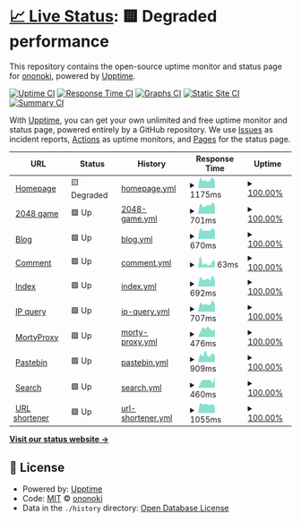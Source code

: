 # [📈 Live Status](https://status.ononoki.org): <!--live status--> **🟨 Degraded performance**

This repository contains the open-source uptime monitor and status page for [ononoki](https://ononoki.org/), powered by [Upptime](https://github.com/upptime/upptime).

[![Uptime CI](https://github.com/ononoki1/status/workflows/Uptime%20CI/badge.svg)](https://github.com/ononoki1/status/actions?query=workflow%3A%22Uptime+CI%22)
[![Response Time CI](https://github.com/ononoki1/status/workflows/Response%20Time%20CI/badge.svg)](https://github.com/ononoki1/status/actions?query=workflow%3A%22Response+Time+CI%22)
[![Graphs CI](https://github.com/ononoki1/status/workflows/Graphs%20CI/badge.svg)](https://github.com/ononoki1/status/actions?query=workflow%3A%22Graphs+CI%22)
[![Static Site CI](https://github.com/ononoki1/status/workflows/Static%20Site%20CI/badge.svg)](https://github.com/ononoki1/status/actions?query=workflow%3A%22Static+Site+CI%22)
[![Summary CI](https://github.com/ononoki1/status/workflows/Summary%20CI/badge.svg)](https://github.com/ononoki1/status/actions?query=workflow%3A%22Summary+CI%22)

With [Upptime](https://upptime.js.org), you can get your own unlimited and free uptime monitor and status page, powered entirely by a GitHub repository. We use [Issues](https://github.com/ononoki1/status/issues) as incident reports, [Actions](https://github.com/ononoki1/status/actions) as uptime monitors, and [Pages](https://status.ononoki.org) for the status page.

<!--start: status pages-->
<!-- This summary is generated by Upptime (https://github.com/upptime/upptime) -->
<!-- Do not edit this manually, your changes will be overwritten -->
<!-- prettier-ignore -->
| URL | Status | History | Response Time | Uptime |
| --- | ------ | ------- | ------------- | ------ |
| <img alt="" src="https://icons.duckduckgo.com/ip3/ononoki.org.ico" height="13"> [Homepage](https://ononoki.org) | 🟨 Degraded | [homepage.yml](https://github.com/ononoki1/status/commits/HEAD/history/homepage.yml) | <details><summary><img alt="Response time graph" src="./graphs/homepage/response-time-week.png" height="20"> 1175ms</summary><br><a href="https://status.ononoki.org/history/homepage"><img alt="Response time 476" src="https://img.shields.io/endpoint?url=https%3A%2F%2Fraw.githubusercontent.com%2Fononoki1%2Fstatus%2FHEAD%2Fapi%2Fhomepage%2Fresponse-time.json"></a><br><a href="https://status.ononoki.org/history/homepage"><img alt="24-hour response time 4220" src="https://img.shields.io/endpoint?url=https%3A%2F%2Fraw.githubusercontent.com%2Fononoki1%2Fstatus%2FHEAD%2Fapi%2Fhomepage%2Fresponse-time-day.json"></a><br><a href="https://status.ononoki.org/history/homepage"><img alt="7-day response time 1175" src="https://img.shields.io/endpoint?url=https%3A%2F%2Fraw.githubusercontent.com%2Fononoki1%2Fstatus%2FHEAD%2Fapi%2Fhomepage%2Fresponse-time-week.json"></a><br><a href="https://status.ononoki.org/history/homepage"><img alt="30-day response time 877" src="https://img.shields.io/endpoint?url=https%3A%2F%2Fraw.githubusercontent.com%2Fononoki1%2Fstatus%2FHEAD%2Fapi%2Fhomepage%2Fresponse-time-month.json"></a><br><a href="https://status.ononoki.org/history/homepage"><img alt="1-year response time 517" src="https://img.shields.io/endpoint?url=https%3A%2F%2Fraw.githubusercontent.com%2Fononoki1%2Fstatus%2FHEAD%2Fapi%2Fhomepage%2Fresponse-time-year.json"></a></details> | <details><summary><a href="https://status.ononoki.org/history/homepage">100.00%</a></summary><a href="https://status.ononoki.org/history/homepage"><img alt="All-time uptime 99.76%" src="https://img.shields.io/endpoint?url=https%3A%2F%2Fraw.githubusercontent.com%2Fononoki1%2Fstatus%2FHEAD%2Fapi%2Fhomepage%2Fuptime.json"></a><br><a href="https://status.ononoki.org/history/homepage"><img alt="24-hour uptime 99.98%" src="https://img.shields.io/endpoint?url=https%3A%2F%2Fraw.githubusercontent.com%2Fononoki1%2Fstatus%2FHEAD%2Fapi%2Fhomepage%2Fuptime-day.json"></a><br><a href="https://status.ononoki.org/history/homepage"><img alt="7-day uptime 100.00%" src="https://img.shields.io/endpoint?url=https%3A%2F%2Fraw.githubusercontent.com%2Fononoki1%2Fstatus%2FHEAD%2Fapi%2Fhomepage%2Fuptime-week.json"></a><br><a href="https://status.ononoki.org/history/homepage"><img alt="30-day uptime 96.83%" src="https://img.shields.io/endpoint?url=https%3A%2F%2Fraw.githubusercontent.com%2Fononoki1%2Fstatus%2FHEAD%2Fapi%2Fhomepage%2Fuptime-month.json"></a><br><a href="https://status.ononoki.org/history/homepage"><img alt="1-year uptime 99.63%" src="https://img.shields.io/endpoint?url=https%3A%2F%2Fraw.githubusercontent.com%2Fononoki1%2Fstatus%2FHEAD%2Fapi%2Fhomepage%2Fuptime-year.json"></a></details>
| <img alt="" src="https://icons.duckduckgo.com/ip3/2048.ononoki.org.ico" height="13"> [2048 game](https://2048.ononoki.org) | 🟩 Up | [2048-game.yml](https://github.com/ononoki1/status/commits/HEAD/history/2048-game.yml) | <details><summary><img alt="Response time graph" src="./graphs/2048-game/response-time-week.png" height="20"> 701ms</summary><br><a href="https://status.ononoki.org/history/2048-game"><img alt="Response time 497" src="https://img.shields.io/endpoint?url=https%3A%2F%2Fraw.githubusercontent.com%2Fononoki1%2Fstatus%2FHEAD%2Fapi%2F2048-game%2Fresponse-time.json"></a><br><a href="https://status.ononoki.org/history/2048-game"><img alt="24-hour response time 914" src="https://img.shields.io/endpoint?url=https%3A%2F%2Fraw.githubusercontent.com%2Fononoki1%2Fstatus%2FHEAD%2Fapi%2F2048-game%2Fresponse-time-day.json"></a><br><a href="https://status.ononoki.org/history/2048-game"><img alt="7-day response time 701" src="https://img.shields.io/endpoint?url=https%3A%2F%2Fraw.githubusercontent.com%2Fononoki1%2Fstatus%2FHEAD%2Fapi%2F2048-game%2Fresponse-time-week.json"></a><br><a href="https://status.ononoki.org/history/2048-game"><img alt="30-day response time 739" src="https://img.shields.io/endpoint?url=https%3A%2F%2Fraw.githubusercontent.com%2Fononoki1%2Fstatus%2FHEAD%2Fapi%2F2048-game%2Fresponse-time-month.json"></a><br><a href="https://status.ononoki.org/history/2048-game"><img alt="1-year response time 531" src="https://img.shields.io/endpoint?url=https%3A%2F%2Fraw.githubusercontent.com%2Fononoki1%2Fstatus%2FHEAD%2Fapi%2F2048-game%2Fresponse-time-year.json"></a></details> | <details><summary><a href="https://status.ononoki.org/history/2048-game">100.00%</a></summary><a href="https://status.ononoki.org/history/2048-game"><img alt="All-time uptime 99.69%" src="https://img.shields.io/endpoint?url=https%3A%2F%2Fraw.githubusercontent.com%2Fononoki1%2Fstatus%2FHEAD%2Fapi%2F2048-game%2Fuptime.json"></a><br><a href="https://status.ononoki.org/history/2048-game"><img alt="24-hour uptime 100.00%" src="https://img.shields.io/endpoint?url=https%3A%2F%2Fraw.githubusercontent.com%2Fononoki1%2Fstatus%2FHEAD%2Fapi%2F2048-game%2Fuptime-day.json"></a><br><a href="https://status.ononoki.org/history/2048-game"><img alt="7-day uptime 100.00%" src="https://img.shields.io/endpoint?url=https%3A%2F%2Fraw.githubusercontent.com%2Fononoki1%2Fstatus%2FHEAD%2Fapi%2F2048-game%2Fuptime-week.json"></a><br><a href="https://status.ononoki.org/history/2048-game"><img alt="30-day uptime 96.83%" src="https://img.shields.io/endpoint?url=https%3A%2F%2Fraw.githubusercontent.com%2Fononoki1%2Fstatus%2FHEAD%2Fapi%2F2048-game%2Fuptime-month.json"></a><br><a href="https://status.ononoki.org/history/2048-game"><img alt="1-year uptime 99.63%" src="https://img.shields.io/endpoint?url=https%3A%2F%2Fraw.githubusercontent.com%2Fononoki1%2Fstatus%2FHEAD%2Fapi%2F2048-game%2Fuptime-year.json"></a></details>
| <img alt="" src="https://icons.duckduckgo.com/ip3/blog.ononoki.org.ico" height="13"> [Blog](https://blog.ononoki.org) | 🟩 Up | [blog.yml](https://github.com/ononoki1/status/commits/HEAD/history/blog.yml) | <details><summary><img alt="Response time graph" src="./graphs/blog/response-time-week.png" height="20"> 670ms</summary><br><a href="https://status.ononoki.org/history/blog"><img alt="Response time 448" src="https://img.shields.io/endpoint?url=https%3A%2F%2Fraw.githubusercontent.com%2Fononoki1%2Fstatus%2FHEAD%2Fapi%2Fblog%2Fresponse-time.json"></a><br><a href="https://status.ononoki.org/history/blog"><img alt="24-hour response time 992" src="https://img.shields.io/endpoint?url=https%3A%2F%2Fraw.githubusercontent.com%2Fononoki1%2Fstatus%2FHEAD%2Fapi%2Fblog%2Fresponse-time-day.json"></a><br><a href="https://status.ononoki.org/history/blog"><img alt="7-day response time 670" src="https://img.shields.io/endpoint?url=https%3A%2F%2Fraw.githubusercontent.com%2Fononoki1%2Fstatus%2FHEAD%2Fapi%2Fblog%2Fresponse-time-week.json"></a><br><a href="https://status.ononoki.org/history/blog"><img alt="30-day response time 875" src="https://img.shields.io/endpoint?url=https%3A%2F%2Fraw.githubusercontent.com%2Fononoki1%2Fstatus%2FHEAD%2Fapi%2Fblog%2Fresponse-time-month.json"></a><br><a href="https://status.ononoki.org/history/blog"><img alt="1-year response time 474" src="https://img.shields.io/endpoint?url=https%3A%2F%2Fraw.githubusercontent.com%2Fononoki1%2Fstatus%2FHEAD%2Fapi%2Fblog%2Fresponse-time-year.json"></a></details> | <details><summary><a href="https://status.ononoki.org/history/blog">100.00%</a></summary><a href="https://status.ononoki.org/history/blog"><img alt="All-time uptime 99.75%" src="https://img.shields.io/endpoint?url=https%3A%2F%2Fraw.githubusercontent.com%2Fononoki1%2Fstatus%2FHEAD%2Fapi%2Fblog%2Fuptime.json"></a><br><a href="https://status.ononoki.org/history/blog"><img alt="24-hour uptime 100.00%" src="https://img.shields.io/endpoint?url=https%3A%2F%2Fraw.githubusercontent.com%2Fononoki1%2Fstatus%2FHEAD%2Fapi%2Fblog%2Fuptime-day.json"></a><br><a href="https://status.ononoki.org/history/blog"><img alt="7-day uptime 100.00%" src="https://img.shields.io/endpoint?url=https%3A%2F%2Fraw.githubusercontent.com%2Fononoki1%2Fstatus%2FHEAD%2Fapi%2Fblog%2Fuptime-week.json"></a><br><a href="https://status.ononoki.org/history/blog"><img alt="30-day uptime 96.83%" src="https://img.shields.io/endpoint?url=https%3A%2F%2Fraw.githubusercontent.com%2Fononoki1%2Fstatus%2FHEAD%2Fapi%2Fblog%2Fuptime-month.json"></a><br><a href="https://status.ononoki.org/history/blog"><img alt="1-year uptime 99.63%" src="https://img.shields.io/endpoint?url=https%3A%2F%2Fraw.githubusercontent.com%2Fononoki1%2Fstatus%2FHEAD%2Fapi%2Fblog%2Fuptime-year.json"></a></details>
| <img alt="" src="https://icons.duckduckgo.com/ip3/comment.ononoki.org.ico" height="13"> [Comment](https://comment.ononoki.org) | 🟩 Up | [comment.yml](https://github.com/ononoki1/status/commits/HEAD/history/comment.yml) | <details><summary><img alt="Response time graph" src="./graphs/comment/response-time-week.png" height="20"> 63ms</summary><br><a href="https://status.ononoki.org/history/comment"><img alt="Response time 1668" src="https://img.shields.io/endpoint?url=https%3A%2F%2Fraw.githubusercontent.com%2Fononoki1%2Fstatus%2FHEAD%2Fapi%2Fcomment%2Fresponse-time.json"></a><br><a href="https://status.ononoki.org/history/comment"><img alt="24-hour response time 101" src="https://img.shields.io/endpoint?url=https%3A%2F%2Fraw.githubusercontent.com%2Fononoki1%2Fstatus%2FHEAD%2Fapi%2Fcomment%2Fresponse-time-day.json"></a><br><a href="https://status.ononoki.org/history/comment"><img alt="7-day response time 63" src="https://img.shields.io/endpoint?url=https%3A%2F%2Fraw.githubusercontent.com%2Fononoki1%2Fstatus%2FHEAD%2Fapi%2Fcomment%2Fresponse-time-week.json"></a><br><a href="https://status.ononoki.org/history/comment"><img alt="30-day response time 110" src="https://img.shields.io/endpoint?url=https%3A%2F%2Fraw.githubusercontent.com%2Fononoki1%2Fstatus%2FHEAD%2Fapi%2Fcomment%2Fresponse-time-month.json"></a><br><a href="https://status.ononoki.org/history/comment"><img alt="1-year response time 1271" src="https://img.shields.io/endpoint?url=https%3A%2F%2Fraw.githubusercontent.com%2Fononoki1%2Fstatus%2FHEAD%2Fapi%2Fcomment%2Fresponse-time-year.json"></a></details> | <details><summary><a href="https://status.ononoki.org/history/comment">100.00%</a></summary><a href="https://status.ononoki.org/history/comment"><img alt="All-time uptime 99.94%" src="https://img.shields.io/endpoint?url=https%3A%2F%2Fraw.githubusercontent.com%2Fononoki1%2Fstatus%2FHEAD%2Fapi%2Fcomment%2Fuptime.json"></a><br><a href="https://status.ononoki.org/history/comment"><img alt="24-hour uptime 100.00%" src="https://img.shields.io/endpoint?url=https%3A%2F%2Fraw.githubusercontent.com%2Fononoki1%2Fstatus%2FHEAD%2Fapi%2Fcomment%2Fuptime-day.json"></a><br><a href="https://status.ononoki.org/history/comment"><img alt="7-day uptime 100.00%" src="https://img.shields.io/endpoint?url=https%3A%2F%2Fraw.githubusercontent.com%2Fononoki1%2Fstatus%2FHEAD%2Fapi%2Fcomment%2Fuptime-week.json"></a><br><a href="https://status.ononoki.org/history/comment"><img alt="30-day uptime 100.00%" src="https://img.shields.io/endpoint?url=https%3A%2F%2Fraw.githubusercontent.com%2Fononoki1%2Fstatus%2FHEAD%2Fapi%2Fcomment%2Fuptime-month.json"></a><br><a href="https://status.ononoki.org/history/comment"><img alt="1-year uptime 99.93%" src="https://img.shields.io/endpoint?url=https%3A%2F%2Fraw.githubusercontent.com%2Fononoki1%2Fstatus%2FHEAD%2Fapi%2Fcomment%2Fuptime-year.json"></a></details>
| <img alt="" src="https://icons.duckduckgo.com/ip3/index.ononoki.org.ico" height="13"> [Index](https://index.ononoki.org) | 🟩 Up | [index.yml](https://github.com/ononoki1/status/commits/HEAD/history/index.yml) | <details><summary><img alt="Response time graph" src="./graphs/index/response-time-week.png" height="20"> 692ms</summary><br><a href="https://status.ononoki.org/history/index"><img alt="Response time 406" src="https://img.shields.io/endpoint?url=https%3A%2F%2Fraw.githubusercontent.com%2Fononoki1%2Fstatus%2FHEAD%2Fapi%2Findex%2Fresponse-time.json"></a><br><a href="https://status.ononoki.org/history/index"><img alt="24-hour response time 884" src="https://img.shields.io/endpoint?url=https%3A%2F%2Fraw.githubusercontent.com%2Fononoki1%2Fstatus%2FHEAD%2Fapi%2Findex%2Fresponse-time-day.json"></a><br><a href="https://status.ononoki.org/history/index"><img alt="7-day response time 692" src="https://img.shields.io/endpoint?url=https%3A%2F%2Fraw.githubusercontent.com%2Fononoki1%2Fstatus%2FHEAD%2Fapi%2Findex%2Fresponse-time-week.json"></a><br><a href="https://status.ononoki.org/history/index"><img alt="30-day response time 712" src="https://img.shields.io/endpoint?url=https%3A%2F%2Fraw.githubusercontent.com%2Fononoki1%2Fstatus%2FHEAD%2Fapi%2Findex%2Fresponse-time-month.json"></a><br><a href="https://status.ononoki.org/history/index"><img alt="1-year response time 431" src="https://img.shields.io/endpoint?url=https%3A%2F%2Fraw.githubusercontent.com%2Fononoki1%2Fstatus%2FHEAD%2Fapi%2Findex%2Fresponse-time-year.json"></a></details> | <details><summary><a href="https://status.ononoki.org/history/index">100.00%</a></summary><a href="https://status.ononoki.org/history/index"><img alt="All-time uptime 99.74%" src="https://img.shields.io/endpoint?url=https%3A%2F%2Fraw.githubusercontent.com%2Fononoki1%2Fstatus%2FHEAD%2Fapi%2Findex%2Fuptime.json"></a><br><a href="https://status.ononoki.org/history/index"><img alt="24-hour uptime 100.00%" src="https://img.shields.io/endpoint?url=https%3A%2F%2Fraw.githubusercontent.com%2Fononoki1%2Fstatus%2FHEAD%2Fapi%2Findex%2Fuptime-day.json"></a><br><a href="https://status.ononoki.org/history/index"><img alt="7-day uptime 100.00%" src="https://img.shields.io/endpoint?url=https%3A%2F%2Fraw.githubusercontent.com%2Fononoki1%2Fstatus%2FHEAD%2Fapi%2Findex%2Fuptime-week.json"></a><br><a href="https://status.ononoki.org/history/index"><img alt="30-day uptime 96.83%" src="https://img.shields.io/endpoint?url=https%3A%2F%2Fraw.githubusercontent.com%2Fononoki1%2Fstatus%2FHEAD%2Fapi%2Findex%2Fuptime-month.json"></a><br><a href="https://status.ononoki.org/history/index"><img alt="1-year uptime 99.63%" src="https://img.shields.io/endpoint?url=https%3A%2F%2Fraw.githubusercontent.com%2Fononoki1%2Fstatus%2FHEAD%2Fapi%2Findex%2Fuptime-year.json"></a></details>
| <img alt="" src="https://icons.duckduckgo.com/ip3/ip.ononoki.org.ico" height="13"> [IP query](https://ip.ononoki.org) | 🟩 Up | [ip-query.yml](https://github.com/ononoki1/status/commits/HEAD/history/ip-query.yml) | <details><summary><img alt="Response time graph" src="./graphs/ip-query/response-time-week.png" height="20"> 707ms</summary><br><a href="https://status.ononoki.org/history/ip-query"><img alt="Response time 405" src="https://img.shields.io/endpoint?url=https%3A%2F%2Fraw.githubusercontent.com%2Fononoki1%2Fstatus%2FHEAD%2Fapi%2Fip-query%2Fresponse-time.json"></a><br><a href="https://status.ononoki.org/history/ip-query"><img alt="24-hour response time 1257" src="https://img.shields.io/endpoint?url=https%3A%2F%2Fraw.githubusercontent.com%2Fononoki1%2Fstatus%2FHEAD%2Fapi%2Fip-query%2Fresponse-time-day.json"></a><br><a href="https://status.ononoki.org/history/ip-query"><img alt="7-day response time 707" src="https://img.shields.io/endpoint?url=https%3A%2F%2Fraw.githubusercontent.com%2Fononoki1%2Fstatus%2FHEAD%2Fapi%2Fip-query%2Fresponse-time-week.json"></a><br><a href="https://status.ononoki.org/history/ip-query"><img alt="30-day response time 730" src="https://img.shields.io/endpoint?url=https%3A%2F%2Fraw.githubusercontent.com%2Fononoki1%2Fstatus%2FHEAD%2Fapi%2Fip-query%2Fresponse-time-month.json"></a><br><a href="https://status.ononoki.org/history/ip-query"><img alt="1-year response time 438" src="https://img.shields.io/endpoint?url=https%3A%2F%2Fraw.githubusercontent.com%2Fononoki1%2Fstatus%2FHEAD%2Fapi%2Fip-query%2Fresponse-time-year.json"></a></details> | <details><summary><a href="https://status.ononoki.org/history/ip-query">100.00%</a></summary><a href="https://status.ononoki.org/history/ip-query"><img alt="All-time uptime 99.71%" src="https://img.shields.io/endpoint?url=https%3A%2F%2Fraw.githubusercontent.com%2Fononoki1%2Fstatus%2FHEAD%2Fapi%2Fip-query%2Fuptime.json"></a><br><a href="https://status.ononoki.org/history/ip-query"><img alt="24-hour uptime 100.00%" src="https://img.shields.io/endpoint?url=https%3A%2F%2Fraw.githubusercontent.com%2Fononoki1%2Fstatus%2FHEAD%2Fapi%2Fip-query%2Fuptime-day.json"></a><br><a href="https://status.ononoki.org/history/ip-query"><img alt="7-day uptime 100.00%" src="https://img.shields.io/endpoint?url=https%3A%2F%2Fraw.githubusercontent.com%2Fononoki1%2Fstatus%2FHEAD%2Fapi%2Fip-query%2Fuptime-week.json"></a><br><a href="https://status.ononoki.org/history/ip-query"><img alt="30-day uptime 96.83%" src="https://img.shields.io/endpoint?url=https%3A%2F%2Fraw.githubusercontent.com%2Fononoki1%2Fstatus%2FHEAD%2Fapi%2Fip-query%2Fuptime-month.json"></a><br><a href="https://status.ononoki.org/history/ip-query"><img alt="1-year uptime 99.64%" src="https://img.shields.io/endpoint?url=https%3A%2F%2Fraw.githubusercontent.com%2Fononoki1%2Fstatus%2FHEAD%2Fapi%2Fip-query%2Fuptime-year.json"></a></details>
| <img alt="" src="https://icons.duckduckgo.com/ip3/morty.ononoki.org.ico" height="13"> [MortyProxy](https://morty.ononoki.org) | 🟩 Up | [morty-proxy.yml](https://github.com/ononoki1/status/commits/HEAD/history/morty-proxy.yml) | <details><summary><img alt="Response time graph" src="./graphs/morty-proxy/response-time-week.png" height="20"> 476ms</summary><br><a href="https://status.ononoki.org/history/morty-proxy"><img alt="Response time 462" src="https://img.shields.io/endpoint?url=https%3A%2F%2Fraw.githubusercontent.com%2Fononoki1%2Fstatus%2FHEAD%2Fapi%2Fmorty-proxy%2Fresponse-time.json"></a><br><a href="https://status.ononoki.org/history/morty-proxy"><img alt="24-hour response time 293" src="https://img.shields.io/endpoint?url=https%3A%2F%2Fraw.githubusercontent.com%2Fononoki1%2Fstatus%2FHEAD%2Fapi%2Fmorty-proxy%2Fresponse-time-day.json"></a><br><a href="https://status.ononoki.org/history/morty-proxy"><img alt="7-day response time 476" src="https://img.shields.io/endpoint?url=https%3A%2F%2Fraw.githubusercontent.com%2Fononoki1%2Fstatus%2FHEAD%2Fapi%2Fmorty-proxy%2Fresponse-time-week.json"></a><br><a href="https://status.ononoki.org/history/morty-proxy"><img alt="30-day response time 467" src="https://img.shields.io/endpoint?url=https%3A%2F%2Fraw.githubusercontent.com%2Fononoki1%2Fstatus%2FHEAD%2Fapi%2Fmorty-proxy%2Fresponse-time-month.json"></a><br><a href="https://status.ononoki.org/history/morty-proxy"><img alt="1-year response time 508" src="https://img.shields.io/endpoint?url=https%3A%2F%2Fraw.githubusercontent.com%2Fononoki1%2Fstatus%2FHEAD%2Fapi%2Fmorty-proxy%2Fresponse-time-year.json"></a></details> | <details><summary><a href="https://status.ononoki.org/history/morty-proxy">100.00%</a></summary><a href="https://status.ononoki.org/history/morty-proxy"><img alt="All-time uptime 99.91%" src="https://img.shields.io/endpoint?url=https%3A%2F%2Fraw.githubusercontent.com%2Fononoki1%2Fstatus%2FHEAD%2Fapi%2Fmorty-proxy%2Fuptime.json"></a><br><a href="https://status.ononoki.org/history/morty-proxy"><img alt="24-hour uptime 100.00%" src="https://img.shields.io/endpoint?url=https%3A%2F%2Fraw.githubusercontent.com%2Fononoki1%2Fstatus%2FHEAD%2Fapi%2Fmorty-proxy%2Fuptime-day.json"></a><br><a href="https://status.ononoki.org/history/morty-proxy"><img alt="7-day uptime 100.00%" src="https://img.shields.io/endpoint?url=https%3A%2F%2Fraw.githubusercontent.com%2Fononoki1%2Fstatus%2FHEAD%2Fapi%2Fmorty-proxy%2Fuptime-week.json"></a><br><a href="https://status.ononoki.org/history/morty-proxy"><img alt="30-day uptime 99.95%" src="https://img.shields.io/endpoint?url=https%3A%2F%2Fraw.githubusercontent.com%2Fononoki1%2Fstatus%2FHEAD%2Fapi%2Fmorty-proxy%2Fuptime-month.json"></a><br><a href="https://status.ononoki.org/history/morty-proxy"><img alt="1-year uptime 99.91%" src="https://img.shields.io/endpoint?url=https%3A%2F%2Fraw.githubusercontent.com%2Fononoki1%2Fstatus%2FHEAD%2Fapi%2Fmorty-proxy%2Fuptime-year.json"></a></details>
| <img alt="" src="https://icons.duckduckgo.com/ip3/paste.ononoki.org.ico" height="13"> [Pastebin](https://paste.ononoki.org) | 🟩 Up | [pastebin.yml](https://github.com/ononoki1/status/commits/HEAD/history/pastebin.yml) | <details><summary><img alt="Response time graph" src="./graphs/pastebin/response-time-week.png" height="20"> 909ms</summary><br><a href="https://status.ononoki.org/history/pastebin"><img alt="Response time 482" src="https://img.shields.io/endpoint?url=https%3A%2F%2Fraw.githubusercontent.com%2Fononoki1%2Fstatus%2FHEAD%2Fapi%2Fpastebin%2Fresponse-time.json"></a><br><a href="https://status.ononoki.org/history/pastebin"><img alt="24-hour response time 965" src="https://img.shields.io/endpoint?url=https%3A%2F%2Fraw.githubusercontent.com%2Fononoki1%2Fstatus%2FHEAD%2Fapi%2Fpastebin%2Fresponse-time-day.json"></a><br><a href="https://status.ononoki.org/history/pastebin"><img alt="7-day response time 909" src="https://img.shields.io/endpoint?url=https%3A%2F%2Fraw.githubusercontent.com%2Fononoki1%2Fstatus%2FHEAD%2Fapi%2Fpastebin%2Fresponse-time-week.json"></a><br><a href="https://status.ononoki.org/history/pastebin"><img alt="30-day response time 928" src="https://img.shields.io/endpoint?url=https%3A%2F%2Fraw.githubusercontent.com%2Fononoki1%2Fstatus%2FHEAD%2Fapi%2Fpastebin%2Fresponse-time-month.json"></a><br><a href="https://status.ononoki.org/history/pastebin"><img alt="1-year response time 509" src="https://img.shields.io/endpoint?url=https%3A%2F%2Fraw.githubusercontent.com%2Fononoki1%2Fstatus%2FHEAD%2Fapi%2Fpastebin%2Fresponse-time-year.json"></a></details> | <details><summary><a href="https://status.ononoki.org/history/pastebin">100.00%</a></summary><a href="https://status.ononoki.org/history/pastebin"><img alt="All-time uptime 99.70%" src="https://img.shields.io/endpoint?url=https%3A%2F%2Fraw.githubusercontent.com%2Fononoki1%2Fstatus%2FHEAD%2Fapi%2Fpastebin%2Fuptime.json"></a><br><a href="https://status.ononoki.org/history/pastebin"><img alt="24-hour uptime 100.00%" src="https://img.shields.io/endpoint?url=https%3A%2F%2Fraw.githubusercontent.com%2Fononoki1%2Fstatus%2FHEAD%2Fapi%2Fpastebin%2Fuptime-day.json"></a><br><a href="https://status.ononoki.org/history/pastebin"><img alt="7-day uptime 100.00%" src="https://img.shields.io/endpoint?url=https%3A%2F%2Fraw.githubusercontent.com%2Fononoki1%2Fstatus%2FHEAD%2Fapi%2Fpastebin%2Fuptime-week.json"></a><br><a href="https://status.ononoki.org/history/pastebin"><img alt="30-day uptime 96.83%" src="https://img.shields.io/endpoint?url=https%3A%2F%2Fraw.githubusercontent.com%2Fononoki1%2Fstatus%2FHEAD%2Fapi%2Fpastebin%2Fuptime-month.json"></a><br><a href="https://status.ononoki.org/history/pastebin"><img alt="1-year uptime 99.64%" src="https://img.shields.io/endpoint?url=https%3A%2F%2Fraw.githubusercontent.com%2Fononoki1%2Fstatus%2FHEAD%2Fapi%2Fpastebin%2Fuptime-year.json"></a></details>
| <img alt="" src="https://icons.duckduckgo.com/ip3/search.ononoki.org.ico" height="13"> [Search](https://search.ononoki.org) | 🟩 Up | [search.yml](https://github.com/ononoki1/status/commits/HEAD/history/search.yml) | <details><summary><img alt="Response time graph" src="./graphs/search/response-time-week.png" height="20"> 460ms</summary><br><a href="https://status.ononoki.org/history/search"><img alt="Response time 420" src="https://img.shields.io/endpoint?url=https%3A%2F%2Fraw.githubusercontent.com%2Fononoki1%2Fstatus%2FHEAD%2Fapi%2Fsearch%2Fresponse-time.json"></a><br><a href="https://status.ononoki.org/history/search"><img alt="24-hour response time 297" src="https://img.shields.io/endpoint?url=https%3A%2F%2Fraw.githubusercontent.com%2Fononoki1%2Fstatus%2FHEAD%2Fapi%2Fsearch%2Fresponse-time-day.json"></a><br><a href="https://status.ononoki.org/history/search"><img alt="7-day response time 460" src="https://img.shields.io/endpoint?url=https%3A%2F%2Fraw.githubusercontent.com%2Fononoki1%2Fstatus%2FHEAD%2Fapi%2Fsearch%2Fresponse-time-week.json"></a><br><a href="https://status.ononoki.org/history/search"><img alt="30-day response time 771" src="https://img.shields.io/endpoint?url=https%3A%2F%2Fraw.githubusercontent.com%2Fononoki1%2Fstatus%2FHEAD%2Fapi%2Fsearch%2Fresponse-time-month.json"></a><br><a href="https://status.ononoki.org/history/search"><img alt="1-year response time 455" src="https://img.shields.io/endpoint?url=https%3A%2F%2Fraw.githubusercontent.com%2Fononoki1%2Fstatus%2FHEAD%2Fapi%2Fsearch%2Fresponse-time-year.json"></a></details> | <details><summary><a href="https://status.ononoki.org/history/search">100.00%</a></summary><a href="https://status.ononoki.org/history/search"><img alt="All-time uptime 99.92%" src="https://img.shields.io/endpoint?url=https%3A%2F%2Fraw.githubusercontent.com%2Fononoki1%2Fstatus%2FHEAD%2Fapi%2Fsearch%2Fuptime.json"></a><br><a href="https://status.ononoki.org/history/search"><img alt="24-hour uptime 100.00%" src="https://img.shields.io/endpoint?url=https%3A%2F%2Fraw.githubusercontent.com%2Fononoki1%2Fstatus%2FHEAD%2Fapi%2Fsearch%2Fuptime-day.json"></a><br><a href="https://status.ononoki.org/history/search"><img alt="7-day uptime 100.00%" src="https://img.shields.io/endpoint?url=https%3A%2F%2Fraw.githubusercontent.com%2Fononoki1%2Fstatus%2FHEAD%2Fapi%2Fsearch%2Fuptime-week.json"></a><br><a href="https://status.ononoki.org/history/search"><img alt="30-day uptime 99.89%" src="https://img.shields.io/endpoint?url=https%3A%2F%2Fraw.githubusercontent.com%2Fononoki1%2Fstatus%2FHEAD%2Fapi%2Fsearch%2Fuptime-month.json"></a><br><a href="https://status.ononoki.org/history/search"><img alt="1-year uptime 99.91%" src="https://img.shields.io/endpoint?url=https%3A%2F%2Fraw.githubusercontent.com%2Fononoki1%2Fstatus%2FHEAD%2Fapi%2Fsearch%2Fuptime-year.json"></a></details>
| <img alt="" src="https://icons.duckduckgo.com/ip3/uurl.cf.ico" height="13"> [URL shortener](https://uurl.cf) | 🟩 Up | [url-shortener.yml](https://github.com/ononoki1/status/commits/HEAD/history/url-shortener.yml) | <details><summary><img alt="Response time graph" src="./graphs/url-shortener/response-time-week.png" height="20"> 1055ms</summary><br><a href="https://status.ononoki.org/history/url-shortener"><img alt="Response time 934" src="https://img.shields.io/endpoint?url=https%3A%2F%2Fraw.githubusercontent.com%2Fononoki1%2Fstatus%2FHEAD%2Fapi%2Furl-shortener%2Fresponse-time.json"></a><br><a href="https://status.ononoki.org/history/url-shortener"><img alt="24-hour response time 1299" src="https://img.shields.io/endpoint?url=https%3A%2F%2Fraw.githubusercontent.com%2Fononoki1%2Fstatus%2FHEAD%2Fapi%2Furl-shortener%2Fresponse-time-day.json"></a><br><a href="https://status.ononoki.org/history/url-shortener"><img alt="7-day response time 1055" src="https://img.shields.io/endpoint?url=https%3A%2F%2Fraw.githubusercontent.com%2Fononoki1%2Fstatus%2FHEAD%2Fapi%2Furl-shortener%2Fresponse-time-week.json"></a><br><a href="https://status.ononoki.org/history/url-shortener"><img alt="30-day response time 1087" src="https://img.shields.io/endpoint?url=https%3A%2F%2Fraw.githubusercontent.com%2Fononoki1%2Fstatus%2FHEAD%2Fapi%2Furl-shortener%2Fresponse-time-month.json"></a><br><a href="https://status.ononoki.org/history/url-shortener"><img alt="1-year response time 1123" src="https://img.shields.io/endpoint?url=https%3A%2F%2Fraw.githubusercontent.com%2Fononoki1%2Fstatus%2FHEAD%2Fapi%2Furl-shortener%2Fresponse-time-year.json"></a></details> | <details><summary><a href="https://status.ononoki.org/history/url-shortener">100.00%</a></summary><a href="https://status.ononoki.org/history/url-shortener"><img alt="All-time uptime 97.04%" src="https://img.shields.io/endpoint?url=https%3A%2F%2Fraw.githubusercontent.com%2Fononoki1%2Fstatus%2FHEAD%2Fapi%2Furl-shortener%2Fuptime.json"></a><br><a href="https://status.ononoki.org/history/url-shortener"><img alt="24-hour uptime 100.00%" src="https://img.shields.io/endpoint?url=https%3A%2F%2Fraw.githubusercontent.com%2Fononoki1%2Fstatus%2FHEAD%2Fapi%2Furl-shortener%2Fuptime-day.json"></a><br><a href="https://status.ononoki.org/history/url-shortener"><img alt="7-day uptime 100.00%" src="https://img.shields.io/endpoint?url=https%3A%2F%2Fraw.githubusercontent.com%2Fononoki1%2Fstatus%2FHEAD%2Fapi%2Furl-shortener%2Fuptime-week.json"></a><br><a href="https://status.ononoki.org/history/url-shortener"><img alt="30-day uptime 96.83%" src="https://img.shields.io/endpoint?url=https%3A%2F%2Fraw.githubusercontent.com%2Fononoki1%2Fstatus%2FHEAD%2Fapi%2Furl-shortener%2Fuptime-month.json"></a><br><a href="https://status.ononoki.org/history/url-shortener"><img alt="1-year uptime 97.81%" src="https://img.shields.io/endpoint?url=https%3A%2F%2Fraw.githubusercontent.com%2Fononoki1%2Fstatus%2FHEAD%2Fapi%2Furl-shortener%2Fuptime-year.json"></a></details>

<!--end: status pages-->

[**Visit our status website →**](https://status.ononoki.org)

## 📄 License

- Powered by: [Upptime](https://github.com/upptime/upptime)
- Code: [MIT](./LICENSE) © [ononoki](https://ononoki.org/)
- Data in the `./history` directory: [Open Database License](https://opendatacommons.org/licenses/odbl/1-0/)
